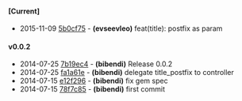 
#### [Current]
 * 2015-11-09 [5b0cf75](../../commit/5b0cf75) - __(evseevleo)__ feat(title): postfix as param

#### v0.0.2
 * 2014-07-25 [7b19ec4](../../commit/7b19ec4) - __(bibendi)__ Release 0.0.2
 * 2014-07-25 [fa1a61e](../../commit/fa1a61e) - __(bibendi)__ delegate title_postfix to controller
 * 2014-07-15 [e12f296](../../commit/e12f296) - __(bibendi)__ fix gem spec
 * 2014-07-15 [78f7c85](../../commit/78f7c85) - __(bibendi)__ first commit
